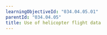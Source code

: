 ```yaml
---
learningObjectiveId: "034.04.05.01"
parentId: "034.04.05"
title: Use of helicopter flight data
---
```

